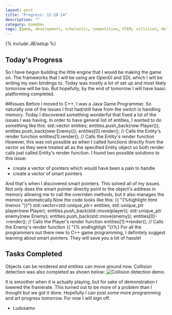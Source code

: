 ```yaml
---
layout: post
title: "Progress: 12 20 14"
description: ""
category: GameDev 
tags: [game, development, scholastic, competition, STEM, collision, detection, progress, log]
---
```

{% include JB/setup %}

## Today's Progress
So I have begun building the little engine that I would be making the game on. The frameworks that I will be using are OpenGl and SDL which I will be writing my own bindings to. Today was mostly a lot of set up and most likely tomorrow will be too. But hopefully, by the end of tomorrow I will have basic platforming completed.

##Issues
Before I moved to C++, I was a Java Game Programmer. So naturally one of the issues I first had/still have from the switch is handling memory. Today I discovered something wonderful that fixed a lot of the issues I was having. In order to have general list of entities, I wanted to do something like this:
	std::vector<Entity> entities;
	entities.push_back(new Player());
	entities.push_back(new Enemy());
	entities[0].render(); // Calls the Entity's render function
	entities[1].render(); // Calls the Entity's render function
However, this was not possible as when I called functions directly from the vector as they were treated all as the specified Entity object so both render calls just called Entity's render function. I found two possible solutions to this issue:

- create a vector of pointers which would have been a pain to handle
- create a vector of smart pointers

And that's when I discovered smart pointers. This solved all of my issues. Not only does the smart pointer directly point to the object's address in memory allowing me to call the overriden methods, but it also manages the memory automatically.Now the code looks like this:
{{ "{%highlight html linenos "}}*}
	std::vector<std::unique_ptr<Entity>> entities;
	std::unique_ptr<Player> player(new Player);
	entities.push_back(std::move(player));
	std::unique_ptr<Enemy> enemy(new Enemy);
	entities.push_back(std::move(enemy));
	entities[0]->render(); // Calls the Player's render function
	entities[1]->render(); // Calls the Enemy's render function
{{ "{% endhighligh "}}%}
For all the programmers out there new to C++ game programming, I definitely suggest learning about smart pointers. They will save you a lot of hassle!

## Tasks Completed
Objects can be rendered and entities can move around now. Collision detection was also completed as shown below:
![Collision detection demo.](http://i.imgur.com/JGX6kmi.gif)

It is smoother when it is actually playing, but for sake of demonstration I lowered the framerate. This turned out to be more of a problem than I thought but we got it done. Hopefully I can post some more programming and art progress tomorrow. For now I will sign off.

- Ludusamo
